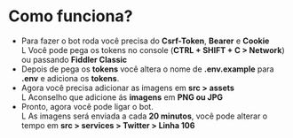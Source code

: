 # Como funciona?
- Para fazer o bot roda você precisa do **Csrf-Token**, **Bearer** e **Cookie**<br>
L Você pode pega os tokens no console (**CTRL + SHIFT + C > Network**) ou passando **Fiddler Classic**<br>
- Depois de pega os **tokens** você altera o nome de **.env.example** para **.env** e adiciona os **tokens**.
- Agora você precisa adicionar as imagens em **src > assets**<br>
L Aconselho que adicione ás **imagens** em **PNG ou JPG**
- Pronto, agora você pode ligar o bot.<br> 
L As imagens será enviada a cada **20 minutos**, você pode alterar o tempo em **src > services > Twitter > Linha 106**